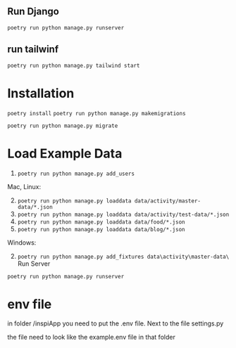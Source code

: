 ## Run Django
```poetry run python manage.py runserver```

## run tailwinf
```poetry run python manage.py tailwind start```


# Installation 

`poetry install`
`poetry run python manage.py makemigrations`

`poetry run python manage.py migrate`

# Load Example Data

1) `poetry run python manage.py add_users`

Mac, Linux:

2) `poetry run python manage.py loaddata data/activity/master-data/*.json`
2) `poetry run python manage.py loaddata data/activity/test-data/*.json`
3) `poetry run python manage.py loaddata data/food/*.json`
4) `poetry run python manage.py loaddata data/blog/*.json`

Windows:

2) `poetry run python manage.py add_fixtures data\activity\master-data\`
Run Server

`poetry run python manage.py runserver`


# env file
in folder /inspiApp you need to put the .env file.
Next to the file settings.py

the file need to look like the example.env file in that folder
